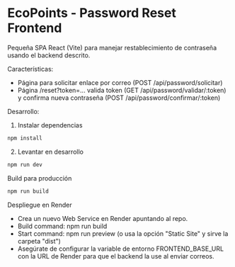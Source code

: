 # EcoPoints - Password Reset Frontend

Pequeña SPA React (Vite) para manejar restablecimiento de contraseña usando el backend descrito.

Características:

- Página para solicitar enlace por correo (POST /api/password/solicitar)
- Página /reset?token=... valida token (GET /api/password/validar/:token) y confirma nueva contraseña (POST /api/password/confirmar/:token)

Desarrollo:

1. Instalar dependencias

```powershell
npm install
```

2. Levantar en desarrollo

```powershell
npm run dev
```

Build para producción

```powershell
npm run build
```

Despliegue en Render

- Crea un nuevo Web Service en Render apuntando al repo.
- Build command: npm run build
- Start command: npm run preview (o usa la opción "Static Site" y sirve la carpeta "dist")
- Asegúrate de configurar la variable de entorno FRONTEND_BASE_URL con la URL de Render para que el backend la use al enviar correos.
